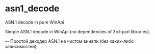 # asn1_decode
ASN.1 decode in pure WinApi

Simple ASN.1 decode in WinApi (no dependencies of 3rd-part libraries). 

--
Простой декодер ASN.1 на чистом винапи (без каких-либо зависимостей).
